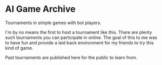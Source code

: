 # AI Game Archive
Tournaments in simple games with bot players.

I'm by no means the first to host a tournament like this.
There are plenty such tournaments you can participate in online.
The goal of this to me was to have fun and provide a laid back environment for my friends to try this kind of game.

Past tournaments are published here for the public to learn from.
